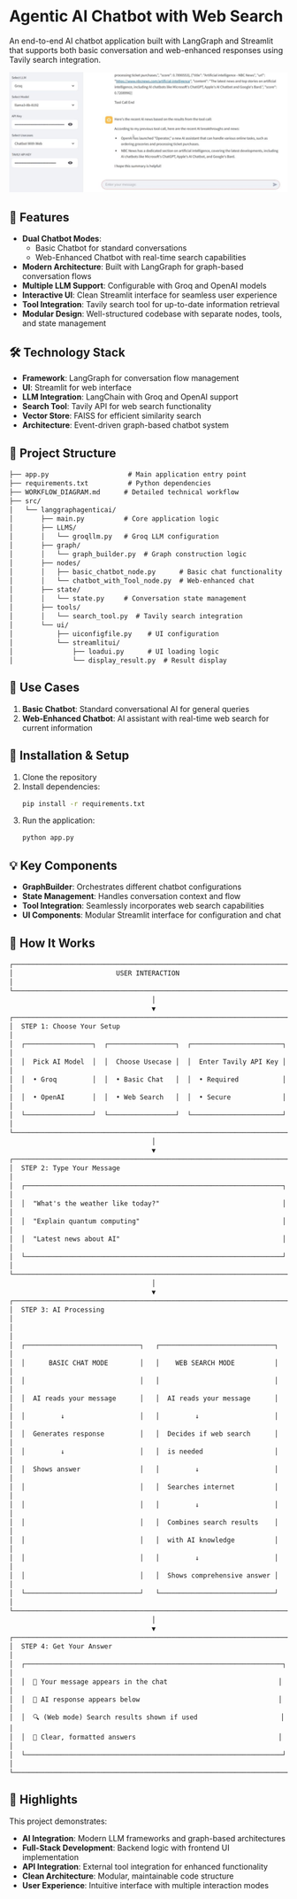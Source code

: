 # Agentic AI Chatbot with Web Search

An end-to-end AI chatbot application built with LangGraph and Streamlit that supports both basic conversation and web-enhanced responses using Tavily search integration.

![](./images/chat_screenshot.JPG)

## 🚀 Features

- **Dual Chatbot Modes**: 
  - Basic Chatbot for standard conversations
  - Web-Enhanced Chatbot with real-time search capabilities
- **Modern Architecture**: Built with LangGraph for graph-based conversation flows
- **Multiple LLM Support**: Configurable with Groq and OpenAI models
- **Interactive UI**: Clean Streamlit interface for seamless user experience
- **Tool Integration**: Tavily search tool for up-to-date information retrieval
- **Modular Design**: Well-structured codebase with separate nodes, tools, and state management

## 🛠️ Technology Stack

- **Framework**: LangGraph for conversation flow management
- **UI**: Streamlit for web interface
- **LLM Integration**: LangChain with Groq and OpenAI support
- **Search Tool**: Tavily API for web search functionality
- **Vector Store**: FAISS for efficient similarity search
- **Architecture**: Event-driven graph-based chatbot system

## 📁 Project Structure

```
├── app.py                    # Main application entry point
├── requirements.txt          # Python dependencies
├── WORKFLOW_DIAGRAM.md      # Detailed technical workflow
├── src/
│   └── langgraphagenticai/
│       ├── main.py          # Core application logic
│       ├── LLMS/
│       │   └── groqllm.py   # Groq LLM configuration
│       ├── graph/
│       │   └── graph_builder.py  # Graph construction logic
│       ├── nodes/
│       │   ├── basic_chatbot_node.py      # Basic chat functionality
│       │   └── chatbot_with_Tool_node.py  # Web-enhanced chat
│       ├── state/
│       │   └── state.py     # Conversation state management
│       ├── tools/
│       │   └── search_tool.py  # Tavily search integration
│       └── ui/
│           ├── uiconfigfile.py    # UI configuration
│           └── streamlitui/
│               ├── loadui.py      # UI loading logic
│               └── display_result.py  # Result display
```

## 🎯 Use Cases

1. **Basic Chatbot**: Standard conversational AI for general queries
2. **Web-Enhanced Chatbot**: AI assistant with real-time web search for current information

## 🔧 Installation & Setup

1. Clone the repository
2. Install dependencies:
   ```bash
   pip install -r requirements.txt
   ```
3. Run the application:
   ```bash
   python app.py
   ```

## 💡 Key Components

- **GraphBuilder**: Orchestrates different chatbot configurations
- **State Management**: Handles conversation context and flow
- **Tool Integration**: Seamlessly incorporates web search capabilities
- **UI Components**: Modular Streamlit interface for configuration and chat

## 🔄 How It Works

```
┌─────────────────────────────────────────────────────────────────────────┐
│                          USER INTERACTION                               │
└─────────────────────────────────────────────────────────────────────────┘
                                    │
                                    ▼
┌────────────────────────────────────────────────────────────────────────┐
│  STEP 1: Choose Your Setup                                             │
│  ┌─────────────────┐  ┌─────────────────┐  ┌───────────────────────┐   │
│  │  Pick AI Model  │  │  Choose Usecase │  │  Enter Tavily API Key │   │
│  │  • Groq         │  │  • Basic Chat   │  │  • Required           │   │
│  │  • OpenAI       │  │  • Web Search   │  │  • Secure             │   │
│  └─────────────────┘  └─────────────────┘  └───────────────────────┘   │
└────────────────────────────────────────────────────────────────────────┘
                                    │
                                    ▼
┌────────────────────────────────────────────────────────────────────────┐
│  STEP 2: Type Your Message                                             │
│  ┌─────────────────────────────────────────────────────────────────┐   │
│  │  "What's the weather like today?"                               │   │
│  │  "Explain quantum computing"                                    │   │
│  │  "Latest news about AI"                                         │   │
│  └─────────────────────────────────────────────────────────────────┘   │
└────────────────────────────────────────────────────────────────────────┘
                                    │
                                    ▼
┌────────────────────────────────────────────────────────────────────────┐
│  STEP 3: AI Processing                                                 │
│                                                                        │
│  ┌─────────────────────────────┐   ┌─────────────────────────────┐     │
│  │      BASIC CHAT MODE        │   │    WEB SEARCH MODE          │     │
│  │                             │   │                             │     │
│  │  AI reads your message      │   │  AI reads your message      │     │
│  │         ↓                   │   │         ↓                   │     │
│  │  Generates response         │   │  Decides if web search      │     │
│  │         ↓                   │   │  is needed                  │     │
│  │  Shows answer               │   │         ↓                   │     │
│  │                             │   │  Searches internet          │     │
│  │                             │   │         ↓                   │     │
│  │                             │   │  Combines search results    │     │
│  │                             │   │  with AI knowledge          │     │
│  │                             │   │         ↓                   │     │
│  │                             │   │  Shows comprehensive answer │     │
│  └─────────────────────────────┘   └─────────────────────────────┘     │
└────────────────────────────────────────────────────────────────────────┘
                                    │
                                    ▼
┌────────────────────────────────────────────────────────────────────────┐
│  STEP 4: Get Your Answer                                               │
│  ┌─────────────────────────────────────────────────────────────────┐   │
│  │  💬 Your message appears in the chat                            │   │
│  │  🤖 AI response appears below                                   │   │
│  │  🔍 (Web mode) Search results shown if used                     │   │
│  │  📝 Clear, formatted answers                                    │   │
│  └─────────────────────────────────────────────────────────────────┘    │
└─────────────────────────────────────────────────────────────────────────┘
```

## 🌟 Highlights

This project demonstrates:
- **AI Integration**: Modern LLM frameworks and graph-based architectures
- **Full-Stack Development**: Backend logic with frontend UI implementation
- **API Integration**: External tool integration for enhanced functionality
- **Clean Architecture**: Modular, maintainable code structure
- **User Experience**: Intuitive interface with multiple interaction modes
